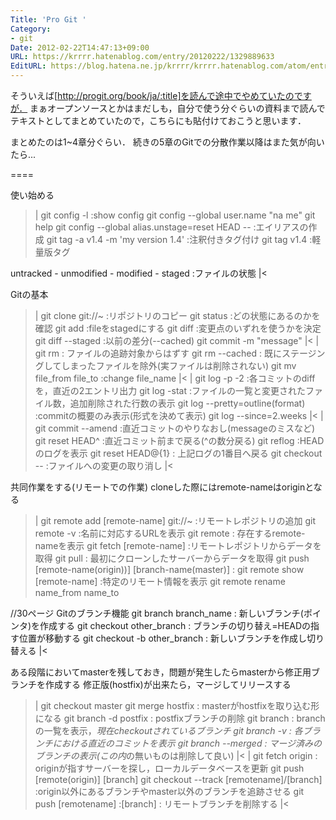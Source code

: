 ```yaml
---
Title: 'Pro Git '
Category:
- git
Date: 2012-02-22T14:47:13+09:00
URL: https://krrrr.hatenablog.com/entry/20120222/1329889633
EditURL: https://blog.hatena.ne.jp/krrrr/krrrr.hatenablog.com/atom/entry/11696248318756262974
---
```


そういえば[http://progit.org/book/ja/:title]を読んで途中でやめていたのですが．
まぁオープンソースとかはまだしも，自分で使う分ぐらいの資料まで読んでテキストとしてまとめていたので，こちらにも貼付けておこうと思います．

まとめたのは1~4章分ぐらい．
続きの5章のGitでの分散作業以降はまた気が向いたら...

====

使い始める
>|
git config -l :show config
git config --global user.name "na me"
git help <verb>
git config --global alias.unstage=reset HEAD -- :エイリアスの作成
git tag -a v1.4 -m 'my version 1.4' :注釈付きタグ付け
git tag v1.4 :軽量版タグ

untracked - unmodified - modified - staged :ファイルの状態
|<

Gitの基本
>|
git clone git://~ :リポジトリのコピー
git status :どの状態にあるのかを確認
git add <file> :fileをstagedにする
git diff :変更点のいずれを使うかを決定
git diff --staged :以前の差分(--cached)
git commit -m "message"
|<
>|
git rm <file> : ファイルの追跡対象からはずす
git rm --cached <file> : 既にステージングしてしまったファイルを除外(実ファイルは削除されない)
git mv file_from file_to :change file_name
|<
>|
git log -p -2 :各コミットのdiffを，直近の2エントリ出力
git log -stat :ファイルの一覧と変更されたファイル数，追加削除された行数の表示
git log --pretty=outline(format) :commitの概要のみ表示(形式を決めて表示)
git log --since=2.weeks
|<
>|
git commit --amend :直近コミットのやりなおし(messageのミスなど)
git reset HEAD^ :直近コミット前まで戻る(^の数分戻る)
git reflog :HEADのログを表示
git reset HEAD@{1} : 上記ログの1番目へ戻る
git checkout -- <file> :ファイルへの変更の取り消し
|<

共同作業をする(リモートでの作業)
 cloneした際にはremote-nameはoriginとなる
>|
git remote add [remote-name] git://~ :リモートレポジトリの追加
git remote -v :名前に対応するURLを表示
git remote : 存在するremote-nameを表示
git fetch [remote-name] :リモートレポジトリからデータを取得
git pull : 最初にクローンしたサーバーからデータを取得
git push [remote-name(origin))] [branch-name(master)] :
git remote show [remote-name] :特定のリモート情報を表示
git remote rename name_from name_to

//30ページ
Gitのブランチ機能
git branch branch_name : 新しいブランチ(ポインタ)を作成する
git checkout other_branch : ブランチの切り替え=HEADの指す位置が移動する
git checkout -b other_branch : 新しいブランチを作成し切り替える
|<

ある段階においてmasterを残しておき，問題が発生したらmasterから修正用ブランチを作成する
修正版(hostfix)が出来たら，マージしてリリースする
>|
git checkout master
git merge hostfix : masterがhostfixを取り込む形になる
git branch -d postfix : postfixブランチの削除
git branch : branchの一覧を表示，*現在checkoutされているブランチ
git branch -v : 各ブランチにおける直近のコミットを表示
git branch --merged : マージ済みのブランチの表示(この内*の無いものは削除して良い)
|<
>|
git fetch origin : originが指すサーバーを探し，ローカルデータベースを更新
git push [remote(origin)] [branch]
git checkout --track [remotename]/[branch] :origin以外にあるブランチやmaster以外のブランチを追跡させる
git push [remotename] :[branch] : リモートブランチを削除する
|<
